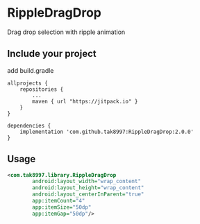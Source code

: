 # RippleDragDrop
Drag drop selection with ripple animation

## Include your project
add build.gradle
```
allprojects {
	repositories {
		...
		maven { url "https://jitpack.io" }
	}
}
```
```
dependencies {
	implementation 'com.github.tak8997:RippleDragDrop:2.0.0'
}
```

## Usage

```xml
<com.tak8997.library.RippleDragDrop
        android:layout_width="wrap_content"
        android:layout_height="wrap_content"
        android:layout_centerInParent="true"
        app:itemCount="4"
        app:itemSize="50dp"
        app:itemGap="50dp"/>
```

